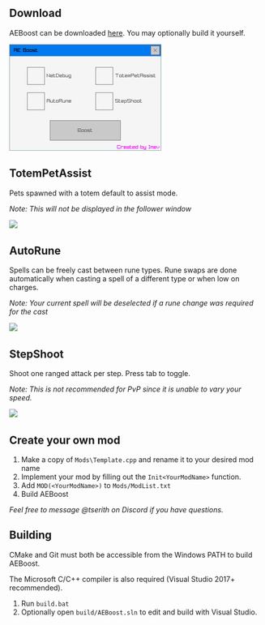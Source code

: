 ## Download

AEBoost can be downloaded [here](https://github.com/Tserith/AEBoost/releases/download/1.0.0/AEBoost.exe). You may optionally build it yourself.

![](Media/boost.png)

## TotemPetAssist

Pets spawned with a totem default to assist mode.

*Note: This will not be displayed in the follower window*

![](Media/assist.gif)

## AutoRune

Spells can be freely cast between rune types. Rune swaps are done automatically when casting a spell of a different type or when low on charges.

*Note: Your current spell will be deselected if a rune change was required for the cast*

![](Media/autorune.gif)

## StepShoot

Shoot one ranged attack per step. Press tab to toggle.

*Note: This is not recommended for PvP since it is unable to vary your speed.*

![](Media/stepshoot.gif)

## Create your own mod

1. Make a copy of `Mods\Template.cpp` and rename it to your desired mod name
2. Implement your mod by filling out the `Init<YourModName>` function.
3. Add `MOD(<YourModName>)` to `Mods/ModList.txt`
4. Build AEBoost

*Feel free to message @tserith on Discord if you have questions.*



## Building

CMake and Git must both be accessible from the Windows PATH to build AEBoost.

The Microsoft C/C++ compiler is also required (Visual Studio 2017+ recommended).

1. Run `build.bat`
2. Optionally open `build/AEBoost.sln` to edit and build with Visual Studio.